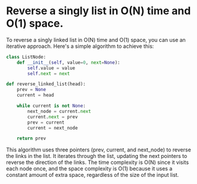 # Reverse a singly list in O(N) time and O(1) space.

To reverse a singly linked list in O(N) time and O(1) space, you can use an iterative approach. Here's a simple algorithm to achieve this:

```python
class ListNode:
    def __init__(self, value=0, next=None):
        self.value = value
        self.next = next

def reverse_linked_list(head):
    prev = None
    current = head

    while current is not None:
        next_node = current.next
        current.next = prev
        prev = current
        current = next_node

    return prev
```

This algorithm uses three pointers (prev, current, and next_node) to reverse the links in the list. It iterates through the list, updating the next pointers to reverse the direction of the links. The time complexity is O(N) since it visits each node once, and the space complexity is O(1) because it uses a constant amount of extra space, regardless of the size of the input list.
